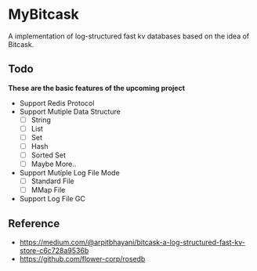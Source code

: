 # MyBitcask
A implementation of log-structured fast kv databases based on the idea of Bitcask.
  
## Todo
**These are the basic features of the upcoming project**
- Support Redis Protocol
- Support Mutiple Data Structure
  - [ ] String
  - [ ] List
  - [ ] Set
  - [ ] Hash
  - [ ] Sorted Set
  - [ ] Maybe More..
- Support Mutiple Log File Mode
  - [ ] Standard File
  - [ ] MMap File
- Support Log File GC



## Reference
- https://medium.com/@arpitbhayani/bitcask-a-log-structured-fast-kv-store-c6c728a9536b
- https://github.com/flower-corp/rosedb
